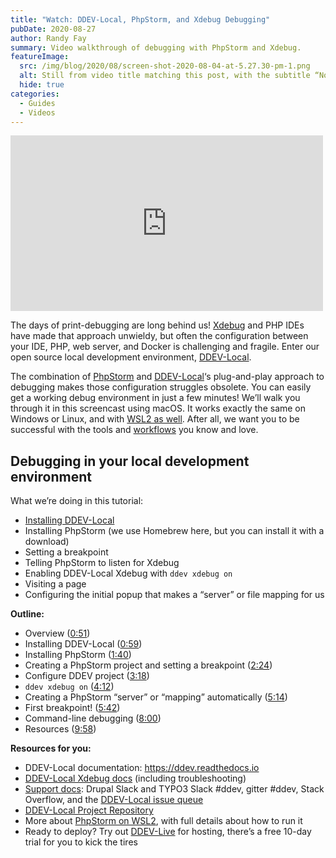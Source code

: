 ```yaml
---
title: "Watch: DDEV-Local, PhpStorm, and Xdebug Debugging"
pubDate: 2020-08-27
author: Randy Fay
summary: Video walkthrough of debugging with PhpStorm and Xdebug.
featureImage:
  src: /img/blog/2020/08/screen-shot-2020-08-04-at-5.27.30-pm-1.png
  alt: Still from video title matching this post, with the subtitle “No fiddling. No configuration. No php.ini”
  hide: true
categories:
  - Guides
  - Videos
---
```


<div class="video-container">
<iframe loading="lazy" title="DDEV-Local, PhpStorm and Xdebug Debugging" width="500" height="281" src="https://www.youtube.com/embed/tvqwkymg6fE?feature=oembed" frameborder="0" allow="accelerometer; autoplay; clipboard-write; encrypted-media; gyroscope; picture-in-picture" allowfullscreen=""></iframe>
</div>

The days of print-debugging are long behind us! [Xdebug](https://xdebug.org/) and PHP IDEs have made that approach unwieldy, but often the configuration between your IDE, PHP, web server, and Docker is challenging and fragile. Enter our open source local development environment, [DDEV-Local](https://github.com/ddev/ddev).

The combination of [PhpStorm](https://www.jetbrains.com/phpstorm/) and [DDEV-Local](https://ddev.com/ddev-local/)‘s plug-and-play approach to debugging makes those configuration struggles obsolete. You can easily get a working debug environment in just a few minutes! We’ll walk you through it in this screencast using macOS. It works exactly the same on Windows or Linux, and with [WSL2 as well](https://ddev.com/ddev-local/ddev-local-and-phpstorm-debugging-with-wsl2/). After all, we want you to be successful with the tools and [workflows](https://ddev.com/ddev-live/a-git-based-workflow-from-dev-to-deploy/) you know and love.

## Debugging in your local development environment

What we’re doing in this tutorial:

- [Installing DDEV-Local](https://ddev.readthedocs.io/en/stable/#homebrewlinuxbrew-macoslinux)
- Installing PhpStorm (we use Homebrew here, but you can install it with a download)
- Setting a breakpoint
- Telling PhpStorm to listen for Xdebug
- Enabling DDEV-Local Xdebug with `ddev xdebug on`
- Visiting a page
- Configuring the initial popup that makes a “server” or file mapping for us

**Outline:**

- Overview ([0:51](https://youtu.be/tvqwkymg6fE?t=51))
- Installing DDEV-Local ([0:59](https://youtu.be/tvqwkymg6fE?t=59))
- Installing PhpStorm ([1:40](https://youtu.be/tvqwkymg6fE?t=100))
- Creating a PhpStorm project and setting a breakpoint ([2:24](https://youtu.be/tvqwkymg6fE?t=144))
- Configure DDEV project ([3:18](https://youtu.be/tvqwkymg6fE?t=198))
- `ddev xdebug on` ([4:12](https://youtu.be/tvqwkymg6fE?t=252))
- Creating a PhpStorm “server” or “mapping” automatically ([5:14](https://youtu.be/tvqwkymg6fE?t=314))
- First breakpoint! ([5:42](https://youtu.be/tvqwkymg6fE?t=342))
- Command-line debugging ([8:00](https://youtu.be/tvqwkymg6fE?t=480))
- Resources ([9:58](https://www.youtube.com/watch?v=tvqwkymg6fE&t=598s))

**Resources for you:**

- DDEV-Local documentation: <https://ddev.readthedocs.io>
- [DDEV-Local Xdebug docs](https://ddev.readthedocs.io/en/stable/users/step-debugging/) (including troubleshooting)
- [Support docs](https://ddev.readthedocs.io/en/stable/#support-and-user-contributed-documentation): Drupal Slack and TYPO3 Slack #ddev, gitter #ddev, Stack Overflow, and the [DDEV-Local issue queue](https://github.com/ddev/ddev/issues)
- [DDEV-Local Project Repository](https://github.com/ddev/ddev)
- More about [PhpStorm on WSL2](https://ddev.com/ddev-local/ddev-local-and-phpstorm-debugging-with-wsl2/), with full details about how to run it
- Ready to deploy? Try out [DDEV-Live](https://ddev.com/ddev-live/) for hosting, there’s a free 10-day trial for you to kick the tires
